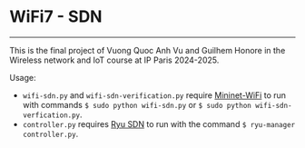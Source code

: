 # WiFi7 - SDN

---

This is the final project of Vuong Quoc Anh Vu and Guilhem Honore in the Wireless network and IoT course at IP Paris 2024-2025.

Usage:

* `wifi-sdn.py` and `wifi-sdn-verification.py` require [Mininet-WiFi](https://mininet-wifi.github.io/) to run with commands `$ sudo python wifi-sdn.py` or `$ sudo python wifi-sdn-verfication.py`.
* `controller.py` requires [Ryu SDN](https://ryu-sdn.org/) to run with the command `$ ryu-manager controller.py`.
